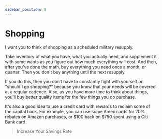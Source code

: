 ```yaml
---
sidebar_position: 8
---
```


# Shopping

I want you to think of shopping as a scheduled military resupply.

Take inventory of what you have, what you actually need, and supplement it with some wants as you figure out how much everything will cost. And then, after you've done the math, buy everything you need once a month, or quarter. Then you don't buy anything until the next resupply. 

If you do this, then you don't have to constantly fight with yourself on "should I go shopping?" because you know that your needs will be covered at a regular cadence. Also, as you have more time to think about things, you'll buy better quality items for the few things you do purchase.

It's also a good idea to use a credit card with rewards to reclaim some of the capital back. For example, you can use some Amex cards for 20% rebates on Amazon purchases, or $100 back on $750 spent using a Citi Bank card.

> Increase Your Savings Rate